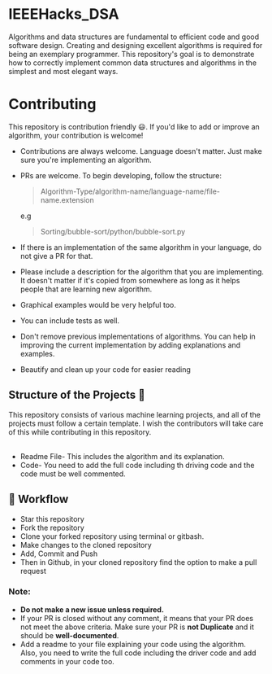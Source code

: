 # IEEEHacks_DSA

Algorithms and data structures are fundamental to efficient code and good software design. Creating and designing excellent algorithms is required for being an exemplary programmer. This repository's goal is to demonstrate how to correctly implement common data structures and algorithms in the simplest and most elegant ways.

# Contributing
This repository is contribution friendly :smiley:. If you'd like to add or improve an algorithm, your contribution is welcome!
 * Contributions are always welcome. Language doesn't matter. Just make sure you're implementing an algorithm.
 * PRs are welcome. To begin developing, follow the structure:

   > Algorithm-Type/algorithm-name/language-name/file-name.extension
   
   e.g
   > Sorting/bubble-sort/python/bubble-sort.py

 * If there is an implementation of the same algorithm in your language, do not give a PR for that.
 * Please include a description for the algorithm that you are implementing. It doesn't matter if it's copied from somewhere as long as it helps people that are learning new algorithm.
 * Graphical examples would be very helpful too.
 * You can include tests as well.
 * Don't remove previous implementations of algorithms. You can help in improving the current implementation by adding explanations and examples.
 * Beautify and clean up your code for easier reading
 
 ## Structure of the Projects 📝
This repository consists of various machine learning projects, and all of the projects must follow a certain template. I wish the contributors will take care of this while contributing in this repository. <br><br>
 * Readme File- This includes the algorithm and its explanation.
 * Code- You need to add the full code including th driving code and the code must be well commented.

## 🧮 Workflow
- Star this repository
- Fork the repository
- Clone your forked repository using terminal or gitbash.
- Make changes to the cloned repository
- Add, Commit and Push
- Then in Github, in your cloned repository find the option to make a pull request
 
 ### Note:
 * **Do not make a new issue unless required.**
 * If your PR is closed without any comment, it means that your PR does not meet the above criteria. Make sure your PR is **not Duplicate** and it should be **well-documented**.
 * Add a readme to your file explaining your code using the algorithm. Also, you need to write the full code including the driver code and add comments in your code too.
